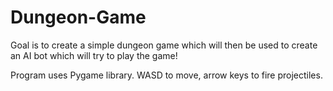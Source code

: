 # Dungeon-Game
Goal is to create a simple dungeon game which will then be used to create an AI bot which will try to play the game!

Program uses Pygame library. WASD to move, arrow keys to fire projectiles. 
